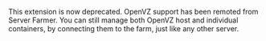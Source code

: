 This extension is now deprecated. OpenVZ support has been remoted from
Server Farmer. You can still manage both OpenVZ host and individual
containers, by connecting them to the farm, just like any other server.
